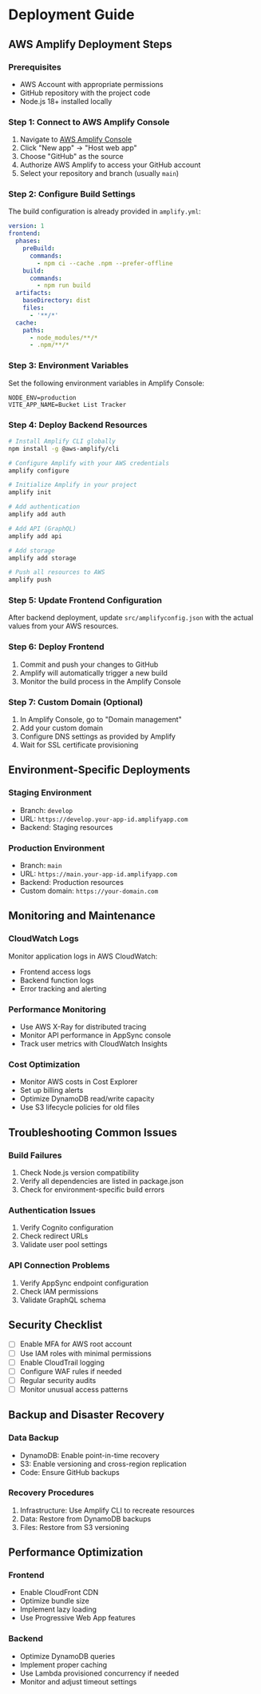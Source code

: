 # Deployment Guide

## AWS Amplify Deployment Steps

### Prerequisites
- AWS Account with appropriate permissions
- GitHub repository with the project code
- Node.js 18+ installed locally

### Step 1: Connect to AWS Amplify Console

1. Navigate to [AWS Amplify Console](https://console.aws.amazon.com/amplify/)
2. Click "New app" → "Host web app"
3. Choose "GitHub" as the source
4. Authorize AWS Amplify to access your GitHub account
5. Select your repository and branch (usually `main`)

### Step 2: Configure Build Settings

The build configuration is already provided in `amplify.yml`:

```yaml
version: 1
frontend:
  phases:
    preBuild:
      commands:
        - npm ci --cache .npm --prefer-offline
    build:
      commands:
        - npm run build
  artifacts:
    baseDirectory: dist
    files:
      - '**/*'
  cache:
    paths:
      - node_modules/**/*
      - .npm/**/*
```

### Step 3: Environment Variables

Set the following environment variables in Amplify Console:

```
NODE_ENV=production
VITE_APP_NAME=Bucket List Tracker
```

### Step 4: Deploy Backend Resources

```bash
# Install Amplify CLI globally
npm install -g @aws-amplify/cli

# Configure Amplify with your AWS credentials
amplify configure

# Initialize Amplify in your project
amplify init

# Add authentication
amplify add auth

# Add API (GraphQL)
amplify add api

# Add storage
amplify add storage

# Push all resources to AWS
amplify push
```

### Step 5: Update Frontend Configuration

After backend deployment, update `src/amplifyconfig.json` with the actual values from your AWS resources.

### Step 6: Deploy Frontend

1. Commit and push your changes to GitHub
2. Amplify will automatically trigger a new build
3. Monitor the build process in the Amplify Console

### Step 7: Custom Domain (Optional)

1. In Amplify Console, go to "Domain management"
2. Add your custom domain
3. Configure DNS settings as provided by Amplify
4. Wait for SSL certificate provisioning

## Environment-Specific Deployments

### Staging Environment
- Branch: `develop`
- URL: `https://develop.your-app-id.amplifyapp.com`
- Backend: Staging resources

### Production Environment
- Branch: `main`
- URL: `https://main.your-app-id.amplifyapp.com`
- Backend: Production resources
- Custom domain: `https://your-domain.com`

## Monitoring and Maintenance

### CloudWatch Logs
Monitor application logs in AWS CloudWatch:
- Frontend access logs
- Backend function logs
- Error tracking and alerting

### Performance Monitoring
- Use AWS X-Ray for distributed tracing
- Monitor API performance in AppSync console
- Track user metrics with CloudWatch Insights

### Cost Optimization
- Monitor AWS costs in Cost Explorer
- Set up billing alerts
- Optimize DynamoDB read/write capacity
- Use S3 lifecycle policies for old files

## Troubleshooting Common Issues

### Build Failures
1. Check Node.js version compatibility
2. Verify all dependencies are listed in package.json
3. Check for environment-specific build errors

### Authentication Issues
1. Verify Cognito configuration
2. Check redirect URLs
3. Validate user pool settings

### API Connection Problems
1. Verify AppSync endpoint configuration
2. Check IAM permissions
3. Validate GraphQL schema

## Security Checklist

- [ ] Enable MFA for AWS root account
- [ ] Use IAM roles with minimal permissions
- [ ] Enable CloudTrail logging
- [ ] Configure WAF rules if needed
- [ ] Regular security audits
- [ ] Monitor unusual access patterns

## Backup and Disaster Recovery

### Data Backup
- DynamoDB: Enable point-in-time recovery
- S3: Enable versioning and cross-region replication
- Code: Ensure GitHub backups

### Recovery Procedures
1. Infrastructure: Use Amplify CLI to recreate resources
2. Data: Restore from DynamoDB backups
3. Files: Restore from S3 versioning

## Performance Optimization

### Frontend
- Enable CloudFront CDN
- Optimize bundle size
- Implement lazy loading
- Use Progressive Web App features

### Backend
- Optimize DynamoDB queries
- Implement proper caching
- Use Lambda provisioned concurrency if needed
- Monitor and adjust timeout settings
